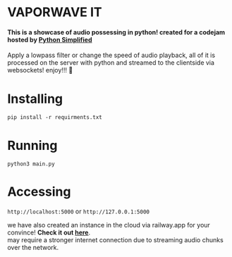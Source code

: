 # VAPORWAVE IT
#### This is a showcase of audio possessing in python! created for a codejam hosted by <a href="https://www.youtube.com/c/PythonSimplified">Python Simplified</a>
Apply a lowpass filter or change the speed of audio playback, all of it is processed on the server with python and streamed to the clientside via websockets! enjoy!!! 💖

# Installing
```commandline
pip install -r requirments.txt
```

# Running
```commandline
python3 main.py
```

# Accessing
`http://localhost:5000` or `http://127.0.0.1:5000`

we have also created an instance in the cloud via railway.app for your convince! **Check it out <a href="https://vaporwave-it.up.railway.app/" target="_blank">here</a>**.<br/>
may require a stronger internet connection due to streaming audio chunks over the network.

